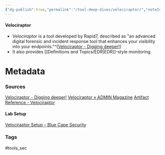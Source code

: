 ```yaml
---
{"dg-publish":true,"permalink":"/tool-deep-dives/velociraptor/","noteIcon":""}
---
```


#### Velociraptor
- *Velociraptor* is a tool developed by Rapid7, described as "an advanced digital forensic and incident response tool that enhances your visibility into your endpoints."^[[Velociraptor - Digging deeper!](https://docs.velociraptor.app/)]
- It also provides [[Definitions and Topics/EDR\|EDR]]-style monitoring





# Metadata

### Sources
[Velociraptor - Digging deeper!](https://docs.velociraptor.app/)
[Velociraptor » ADMIN Magazine](https://www.admin-magazine.com/Archive/2023/78/Incident-response-with-Velociraptor)
[Artifact Reference - Velociraptor](https://docs.velociraptor.app/artifact_references/)
#### Lab Setup
[Velociraptor Setup – Blue Cape Security](https://bluecapesecurity.com/build-your-lab/velociraptor-setup/)
### Tags
#tools_sec 